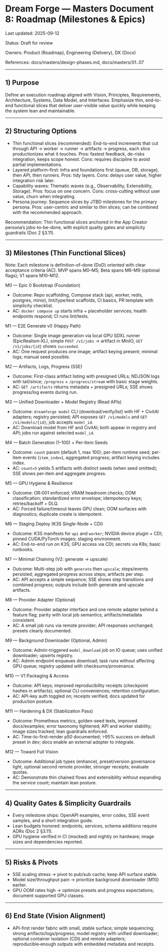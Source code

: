 # Dream Forge — Masters Document 8: Roadmap (Milestones & Epics)

Last updated: 2025-09-12

Status: Draft for review

Owners: Product (Roadmap), Engineering (Delivery), DX (Docs)

References: docs/masters/design-phases.md, docs/masters/01..07

---

## 1) Purpose

Define an execution roadmap aligned with Vision, Principles, Requirements, Architecture, Systems, Data Model, and Interfaces. Emphasize thin, end-to-end functional slices that deliver user-visible value quickly while keeping the system lean and maintainable.

---

## 2) Structuring Options

- Thin functional slices (recommended): End-to-end increments that cut through API → worker → runner → artifacts → progress, each slice productionizes what it touches. Pros: fastest feedback, de-risks integration, keeps scope honest. Cons: requires discipline to avoid partial implementations.
- Layered platform-first: Infra and foundations first (queue, DB, storage), then API, then runners. Pros: tidy layers. Cons: delays user value, higher integration risk later.
- Capability waves: Thematic waves (e.g., Observability, Extensibility, Storage). Pros: focus on one concern. Cons: cross-cutting without user value, churn when integrating.
- Persona journey: Sequence slices by JTBD milestones for the primary persona. Pros: user-centric and similar to thin slices; can be combined with the recommended approach.

Recommendation: Thin functional slices anchored in the App Creator persona’s jobs-to-be-done, with explicit quality gates and simplicity guardrails (Doc 2 §3.11).

---

## 3) Milestones (Thin Functional Slices)

Note: Each milestone is definition-of-done (DoD) oriented with clear acceptance criteria (AC). MVP spans M0–M5; Beta spans M6–M9 (optional flags); V1 spans M10–M12.

M0 — Epic 0 Bootstrap (Foundation)

- Outcome: Repo scaffolding, Compose stack (api, worker, redis, postgres, minio), lint/type/test scaffolds, CI basics, PR template with simplicity checklist.
- AC: `docker compose up` starts infra + placeholder services; health endpoints respond; CI runs lint/tests.

M1 — E2E Generate v0 (Happy Path)

- Outcome: Single image generation via local GPU SDXL runner (EpicRealism‑XL), simple `POST /v1/jobs` → artifact in MinIO, `GET /v1/jobs/{id}` shows `succeeded`.
- AC: One request produces one image; artifact keying present; minimal logs; manual seed possible.

M2 — Artifacts, Logs, Progress (SSE)

- Outcome: First-class artifact listing with presigned URLs; NDJSON logs with tail/since; `/progress` + `/progress/stream` with basic stage weights.
- AC: `GET /artifacts` returns metadata + presigned URLs; SSE shows progress/log events during run.

M3 — Unified Downloader + Model Registry (Read APIs)

- Outcome: `dreamforge model` CLI (download/verify/list) with HF + CivitAI adapters; registry persisted; API exposes `GET /v1/models` and `GET /v1/models/{id}`; job accepts `model_id`.
- AC: Download model from HF and CivitAI; both appear in registry and API; jobs run against selected `model_id`.

M4 — Batch Generation (1–100) + Per-Item Seeds

- Outcome: `count` param (default 1, max 100); per-item runtime seed; per-item events (`item_index`), aggregated progress; artifact keying includes index.
- AC: `count=5` yields 5 artifacts with distinct seeds (when seed omitted); SSE shows per-item and aggregate progress.

M5 — GPU Hygiene & Resilience

- Outcome: OR‑001 enforced; VRAM headroom checks; OOM classification; standardized error envelope; idempotency keys; retries/backoff + DLQ.
- AC: Forced failure/timeout leaves GPU clean; OOM surfaces with diagnostics; duplicate create is idempotent.

M6 — Staging Deploy (K3S Single-Node + CDI)

- Outcome: K3S manifests for `api` and `worker`; NVIDIA device plugin + CDI; pinned CUDA/PyTorch images; staging environment.
- AC: End-to-end run on K3S; GPU access via CDI; secrets via K8s; basic runbooks.

M7 — Minimal Chaining (V2: generate → upscale)

- Outcome: Multi-step job with `generate` then `upscale`; steps/events persisted; aggregated progress across steps; artifacts per step.
- AC: API accepts a simple sequence; SSE shows step transitions and combined progress; outputs include both generate and upscale artifacts.

M8 — Provider Adapter (Optional)

- Outcome: Provider adapter interface and one remote adapter behind a feature flag; parity with local job semantics; artifacts/metadata consistent.
- AC: A small job runs via remote provider; API responses unchanged; presets clearly documented.

M9 — Background Downloader (Optional, Admin)

- Outcome: Admin-triggered `model_download` job on IO queue; uses unified downloader; upserts registry.
- AC: Admin endpoint enqueues download; task runs without affecting GPU queue; registry updated with checksums/provenance.

M10 — V1 Packaging & Access

- Outcome: API keys; improved reproducibility receipts (checkpoint hashes in artifacts); optional CLI conveniences; retention configuration.
- AC: API-key auth toggled on; receipts verified; docs updated for production posture.

M11 — Hardening & DX (Stabilization Pass)

- Outcome: Prometheus metrics, golden-seed tests, improved docs/examples; error taxonomy tightened; API and worker stability; image sizes tracked; lean guardrails enforced.
- AC: Time-to-first-render p50 documented; >95% success on default preset in dev; docs enable an external adopter to integrate.

M12 — Toward Full Vision

- Outcome: Additional job types (enhance), preset/version governance light, optional second remote provider, stronger receipts; evaluate quotas.
- AC: Demonstrate thin chained flows and extensibility without expanding the service count; maintain lean posture.

---

## 4) Quality Gates & Simplicity Guardrails

- Every milestone ships: OpenAPI examples, error codes, SSE event samples, and a short integration guide.
- Lean budgets honored: endpoints, services, schema additions require ADRs (Doc 2 §3.11).
- GPU hygiene verified in CI (mocked) and nightly on hardware; image sizes and dependencies reported.

---

## 5) Risks & Pivots

- SSE scaling stress → pivot to pub/sub cache; keep API surface stable.
- Model size/throughput pain → prioritize background downloader (M10) earlier.
- GPU OOM rates high → optimize presets and progress expectations; document supported GPU classes.

---

## 6) End State (Vision Alignment)

- API-first render fabric with small, stable surface; simple sequencing; strong artifacts/logs/progress; model registry with unified downloader; optional container isolation (CDI) and remote adapters; reproducible‑enough outputs with embedded metadata and receipts.

